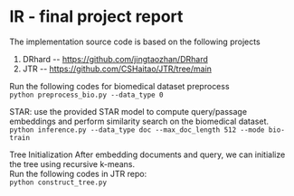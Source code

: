# IR - final project report

The implementation source code is based on the following projects
1. DRhard -- https://github.com/jingtaozhan/DRhard 
2. JTR -- https://github.com/CSHaitao/JTR/tree/main

Run the following codes for biomedical dataset preprocess <br>
`python preprocess_bio.py --data_type 0`

STAR: use the provided STAR model to compute query/passage embeddings and perform similarity search on the biomedical dataset. <br>
`python inference.py --data_type doc --max_doc_length 512 --mode bio-train`
 
Tree Initialization 
After embedding documents and query, we can initialize the tree using recursive k-means.<br>
Run the following codes in JTR repo:<br>
`python construct_tree.py`
